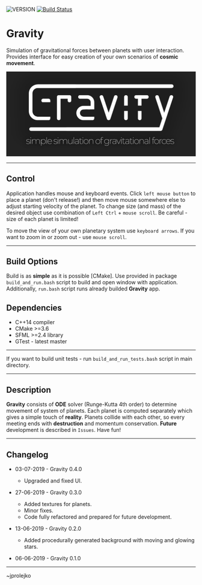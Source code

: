 ![VERSION][version] [![Build Status](https://travis-ci.com/jprolejko/Gravity.svg?branch=develop)](https://travis-ci.com/jprolejko/Gravity)

# Gravity

Simulation of gravitational forces between planets with user interaction. Provides interface for easy creation of your own scenarios of **cosmic movement**.

![Simple simulation of cosmic movement][logo]

-----

## Control
Application handles mouse and keyboard events. Click ``left mouse button`` to place a planet (don't release!) and then move mouse somewhere else to adjust starting velocity of the planet. To change size (and mass) of the desired object use combination of ``Left Ctrl`` + ``mouse scroll``. Be careful - size of each planet is limited!

To move the view of your own planetary system use ``keyboard arrows``. If you want to zoom in or zoom out - use ``mouse scroll``.

-----

## Build Options

Build is as **simple** as it is possible [CMake]. Use provided in package ``build_and_run.bash`` script to build and open window with application. Additionally, ``run.bash`` script runs already builded **Gravity** app.  

## Dependencies

* C++14 compiler 
* CMake >=3.6
* SFML >=2.4 library
* GTest - latest master

-----
  
If you want to build unit tests - run ``build_and_run_tests.bash`` script in main directory.

-----

## Description

**Gravity** consists of **ODE** solver (Runge-Kutta 4th order) to determine movement of system of planets. Each planet is computed separately which gives a simple touch of **reality**. Planets collide with each other, so every meeting ends with **destruction** and momentum conservation.
**Future** development is described in ``Issues``. Have fun!

-----

## Changelog

* 03-07-2019 - Gravity 0.4.0
    - Upgraded and fixed UI.

* 27-06-2019 - Gravity 0.3.0
    - Added textures for planets.
    - Minor fixes.
    - Code fully refactored and prepared for future development.

* 13-06-2019 - Gravity 0.2.0
    - Added procedurally generated background with moving and glowing stars.

* 06-06-2019 - Gravity 0.1.0

---

~jprolejko

[VERSION]: https://img.shields.io/badge/version-0.5.0-blue.svg
[logo]: data/logo.png
